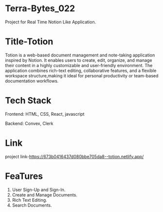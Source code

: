 # Terra-Bytes_022
Project for Real Time Notion Like Application.


# Title-Totion

Totion is a web-based document management and note-taking application inspired by Notion. It enables users to create, edit, organize, and manage their content in a highly customizable and user-friendly environment. The application combines rich-text editing, collaborative features, and a flexible workspace structure,making it ideal for personal productivity or team-based documentation workflows.

# Tech Stack

Frontend: HTML, CSS, React, javascript

Backend: Convex, Clerk

# Link

project link-https://673b0416437d080bbe705da8--totion.netlify.app/

# FeaTures

1. User Sign-Up and Sign-In.
2. Create and Manage Documents.
3. Rich Text Editing.
4. Search Documents.







